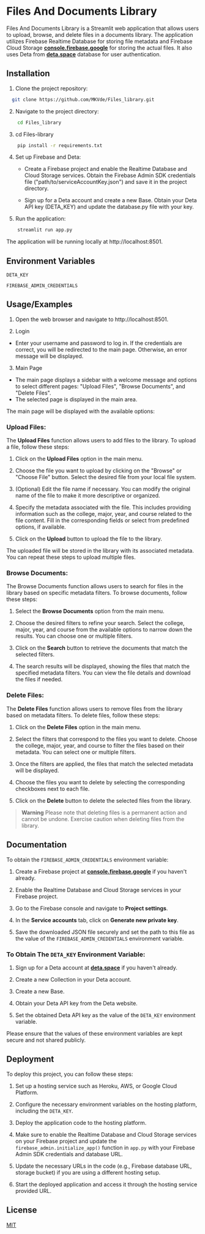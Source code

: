 
# Files And Documents Library

Files And Documents Library is a Streamlit web application that allows users to upload, browse, and delete files in a documents library. The application utilizes Firebase Realtime Database for storing file metadata and Firebase Cloud Storage [**console.firebase.google**](https://console.firebase.google.com/)  for storing the actual files. It also uses Deta from [**deta.space**](https://deta.space/) database for user authentication.



## Installation

1. Clone the project repository:


```bash
  git clone https://github.com/MKVde/Files_library.git
```
    
2. Navigate to the project directory:



```bash
    cd Files_library
```

3. cd Files-library


```bash
    pip install -r requirements.txt
```

4. Set up Firebase and Deta:

    * Create a Firebase project and enable the Realtime Database and Cloud Storage services. Obtain the Firebase Admin SDK credentials file ("path/to/serviceAccountKey.json") and save it in the project directory.

   * Sign up for a Deta account and create a new Base. Obtain your Deta API key (DETA_KEY) and update the database.py file with your key.



5. Run the application:

```bash
    streamlit run app.py
```

The application will be running locally at http://localhost:8501.


## Environment Variables



`DETA_KEY`

`FIREBASE_ADMIN_CREDENTIALS`


## Usage/Examples

1. Open the web browser and navigate to http://localhost:8501.

2. Login
- Enter your username and password to log in. If the credentials are correct, you will be redirected to the main page. Otherwise, an error message will be displayed.

3. Main Page
- The main page displays a sidebar with a welcome message and options to select different pages: "Upload Files", "Browse Documents", and "Delete Files".
- The selected page is displayed in the main area.

The main page will be displayed with the available options:

### Upload Files:

The **Upload Files** function allows users to add files to the library. To upload a file, follow these steps:

1. Click on the **Upload Files** option in the main menu.

2. Choose the file you want to upload by clicking on the "Browse" or "Choose File" button. Select the desired file from your local file system.

3. (Optional) Edit the file name if necessary. You can modify the original name of the file to make it more descriptive or organized.

4. Specify the metadata associated with the file. This includes providing information such as the college, major, year, and course related to the file content. Fill in the corresponding fields or select from predefined options, if available.

5. Click on the **Upload** button to upload the file to the library.

The uploaded file will be stored in the library with its associated metadata. You can repeat these steps to upload multiple files.

### Browse Documents:

The Browse Documents function allows users to search for files in the library based on specific metadata filters. To browse documents, follow these steps:

1. Select the **Browse Documents** option from the main menu.

2. Choose the desired filters to refine your search. Select the college, major, year, and course from the available options to narrow down the results. You can choose one or multiple filters.

3. Click on the **Search** button to retrieve the documents that match the selected filters.

4. The search results will be displayed, showing the files that match the specified metadata filters. You can view the file details and download the files if needed.

### Delete Files:

The **Delete Files** function allows users to remove files from the library based on metadata filters. To delete files, follow these steps:

1. Click on the **Delete Files** option in the main menu.

2. Select the filters that correspond to the files you want to delete. Choose the college, major, year, and course to filter the files based on their metadata. You can select one or multiple filters.

3. Once the filters are applied, the files that match the selected metadata will be displayed.

4. Choose the files you want to delete by selecting the corresponding checkboxes next to each file.

5. Click on the **Delete** button to delete the selected files from the library.

> **Warning**
Please note that deleting files is a permanent action and cannot be undone. Exercise caution when deleting files from the library.


## Documentation

To obtain the `FIREBASE_ADMIN_CREDENTIALS` environment variable:

1. Create a Firebase project at [**console.firebase.google**](https://console.firebase.google.com/) if you haven't already.

2. Enable the Realtime Database and Cloud Storage services in your Firebase project.

3. Go to the Firebase console and navigate to **Project settings**.

4. In the **Service accounts** tab, click on **Generate new private key**.

5. Save the downloaded JSON file securely and set the path to this file as the value of the `FIREBASE_ADMIN_CREDENTIALS` environment variable.

### **To Obtain The `DETA_KEY` Environment Variable:**

1. Sign up for a Deta account at [**deta.space**](https://www.deta.space/) if you haven't already.

2. Create a new Collection in your Deta account.

3. Create a new Base.

3. Obtain your Deta API key from the Deta website.

4. Set the obtained Deta API key as the value of the `DETA_KEY` environment variable.

Please ensure that the values of these environment variables are kept secure and not shared publicly.
## Deployment

To deploy this project, you can follow these steps:

1. Set up a hosting service such as Heroku, AWS, or Google Cloud Platform.

2. Configure the necessary environment variables on the hosting platform, including the `DETA_KEY`.

3. Deploy the application code to the hosting platform.

4. Make sure to enable the Realtime Database and Cloud Storage services on your Firebase project and update the `firebase_admin.initialize_app()` function in `app.py` with your Firebase Admin SDK credentials and database URL.

5. Update the necessary URLs in the code (e.g., Firebase database URL, storage bucket) if you are using a different hosting setup.

6. Start the deployed application and access it through the hosting service provided URL.
## License

[MIT](https://choosealicense.com/licenses/mit/)

